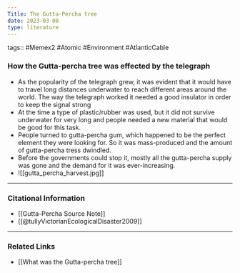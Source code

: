 ```yaml
---
Title: The Gutta-Percha tree
date: 2023-03-08
type: literature
---
```

tags:: #Memex2 #Atomic #Environment #AtlanticCable 

### How the Gutta-percha tree was effected by the telegraph
-  As the popularity of the telegraph grew, it was evident that it would have to travel long distances underwater to reach different areas around the world. The way the telegraph worked it needed a good insulator in order to keep the signal strong
- At the time a type of plastic/rubber was used, but it did not survive underwater for very long and people needed a new material that would be good for this task.
- People turned to gutta-percha gum, which happened to be the perfect element they were looking for. So it was mass-produced and the amount of gutta-percha tress dwindled. 
- Before the governments could stop it, mostly all the gutta-percha supply was gone and the demand for it was ever-increasing.
- ![[gutta_percha_harvest.jpg]]

---
### Citational Information

- [[Gutta-Percha Source Note]]
- [[@tullyVictorianEcologicalDisaster2009]]

---

### Related Links

- [[What was the Gutta-percha tree]]
